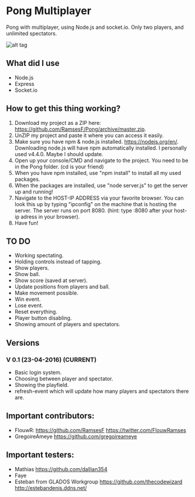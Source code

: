 # Pong Multiplayer
Pong with multiplayer, using Node.js and socket.io. Only two players, and unlimited spectators.

![alt tag](https://scontent-ams3-1.xx.fbcdn.net/hphotos-xat1/v/t1.0-9/13043759_1178309918870406_1149260799166876587_n.jpg?oh=07893ad7becd834049c85da85c22a36c&oe=5773C76A)

## What did I use
- Node.js
- Express
- Socket.io

## How to get this thing working?
1. Download my project as a ZIP here: https://github.com/RamsesF/Pong/archive/master.zip.
2. UnZIP my project and paste it where you can access it easily.
3. Make sure you have npm & node.js installed. https://nodejs.org/en/. Downloading node.js will have npm automatically installed. I personally used v4.4.0. Maybe I should update.
4. Open up your console/CMD and navigate to the project. You need to be in the Pong folder. (cd is your friend)
5. When you have npm installed, use "npm install" to install all my used packages.
6. When the packages are installed, use "node server.js" to get the server up and running!
7. Navigate to the HOST-IP ADDRESS via your favorite browser. You can look this up by typing "ipconfig" on the machine that is hosting the server. The server runs on port 8080. (hint: type :8080 after your host-ip adress in your browser).
8. Have fun!

## TO DO
- Working spectating.
- Holding controls instead of tapping.
- Show players.
- Show ball.
- Show score (saved at server).
- Update positions from players and ball.
- Make movement possible.
- Win event.
- Lose event.
- Reset everything.
- Player button disabling.
- Showing amount of players and spectators.

## Versions
### V 0.1 (23-04-2016) (CURRENT)
- Basic login system.
- Choosing between player and spectator.
- Showing the playfield.
- refresh-event which will update how many players and spectators there are.


## Important contributors:
- FlouwR: https://github.com/RamsesF https://twitter.com/FlouwRamses
- GregoireAmeye https://github.com/gregoireameye
 

## Important testers:
- Mathias https://github.com/dallian354
- Faye 
- Esteban from GLADOS Workgroup https://github.com/thecodewizard http://estebandenis.ddns.net/
